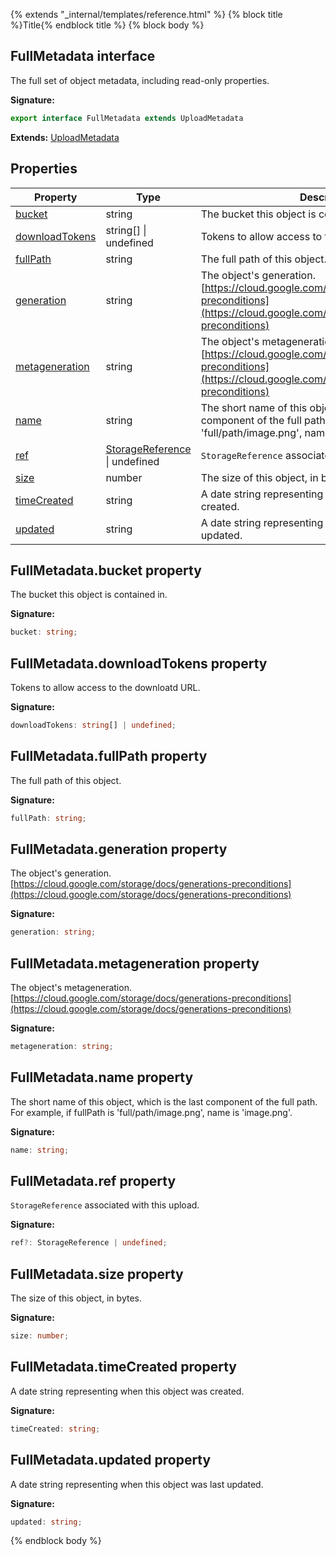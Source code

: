 {% extends "_internal/templates/reference.html" %}
{% block title %}Title{% endblock title %}
{% block body %}

## FullMetadata interface

The full set of object metadata, including read-only properties.

<b>Signature:</b>

```typescript
export interface FullMetadata extends UploadMetadata 
```
<b>Extends:</b> [UploadMetadata](./storage-types.uploadmetadata.md#uploadmetadata_interface)

## Properties

|  Property | Type | Description |
|  --- | --- | --- |
|  [bucket](./storage-types.fullmetadata.md#fullmetadatabucket_property) | string | The bucket this object is contained in. |
|  [downloadTokens](./storage-types.fullmetadata.md#fullmetadatadownloadtokens_property) | string\[\] \| undefined | Tokens to allow access to the downloatd URL. |
|  [fullPath](./storage-types.fullmetadata.md#fullmetadatafullpath_property) | string | The full path of this object. |
|  [generation](./storage-types.fullmetadata.md#fullmetadatageneration_property) | string | The object's generation. [https://cloud.google.com/storage/docs/generations-preconditions](https://cloud.google.com/storage/docs/generations-preconditions) |
|  [metageneration](./storage-types.fullmetadata.md#fullmetadatametageneration_property) | string | The object's metageneration. [https://cloud.google.com/storage/docs/generations-preconditions](https://cloud.google.com/storage/docs/generations-preconditions) |
|  [name](./storage-types.fullmetadata.md#fullmetadataname_property) | string | The short name of this object, which is the last component of the full path. For example, if fullPath is 'full/path/image.png', name is 'image.png'. |
|  [ref](./storage-types.fullmetadata.md#fullmetadataref_property) | [StorageReference](./storage-types.storagereference.md#storagereference_interface) \| undefined | <code>StorageReference</code> associated with this upload. |
|  [size](./storage-types.fullmetadata.md#fullmetadatasize_property) | number | The size of this object, in bytes. |
|  [timeCreated](./storage-types.fullmetadata.md#fullmetadatatimecreated_property) | string | A date string representing when this object was created. |
|  [updated](./storage-types.fullmetadata.md#fullmetadataupdated_property) | string | A date string representing when this object was last updated. |

## FullMetadata.bucket property

The bucket this object is contained in.

<b>Signature:</b>

```typescript
bucket: string;
```

## FullMetadata.downloadTokens property

Tokens to allow access to the downloatd URL.

<b>Signature:</b>

```typescript
downloadTokens: string[] | undefined;
```

## FullMetadata.fullPath property

The full path of this object.

<b>Signature:</b>

```typescript
fullPath: string;
```

## FullMetadata.generation property

The object's generation. [https://cloud.google.com/storage/docs/generations-preconditions](https://cloud.google.com/storage/docs/generations-preconditions)

<b>Signature:</b>

```typescript
generation: string;
```

## FullMetadata.metageneration property

The object's metageneration. [https://cloud.google.com/storage/docs/generations-preconditions](https://cloud.google.com/storage/docs/generations-preconditions)

<b>Signature:</b>

```typescript
metageneration: string;
```

## FullMetadata.name property

The short name of this object, which is the last component of the full path. For example, if fullPath is 'full/path/image.png', name is 'image.png'.

<b>Signature:</b>

```typescript
name: string;
```

## FullMetadata.ref property

`StorageReference` associated with this upload.

<b>Signature:</b>

```typescript
ref?: StorageReference | undefined;
```

## FullMetadata.size property

The size of this object, in bytes.

<b>Signature:</b>

```typescript
size: number;
```

## FullMetadata.timeCreated property

A date string representing when this object was created.

<b>Signature:</b>

```typescript
timeCreated: string;
```

## FullMetadata.updated property

A date string representing when this object was last updated.

<b>Signature:</b>

```typescript
updated: string;
```
{% endblock body %}
